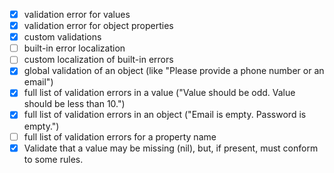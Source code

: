 - [X] validation error for values
- [X] validation error for object properties
- [X] custom validations
- [ ] built-in error localization
- [ ] custom localization of built-in errors
- [X] global validation of an object (like "Please provide a phone number or an email")
- [X] full list of validation errors in a value ("Value should be odd. Value should be less than 10.")
- [X] full list of validation errors in an object ("Email is empty. Password is empty.")
- [ ] full list of validation errors for a property name
- [X] Validate that a value may be missing (nil), but, if present, must conform to some rules.
